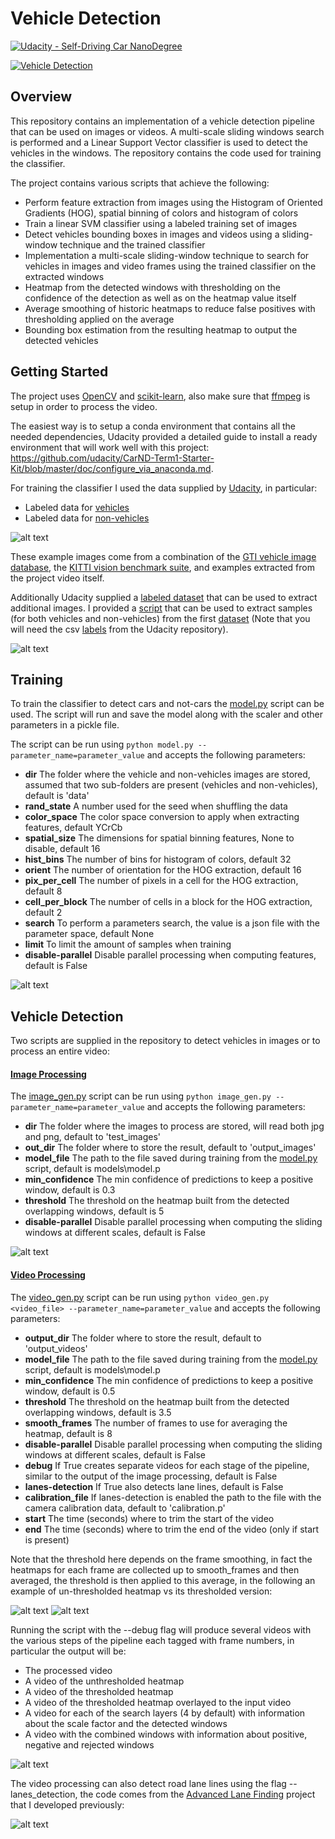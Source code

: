 # Vehicle Detection
[![Udacity - Self-Driving Car NanoDegree](https://s3.amazonaws.com/udacity-sdc/github/shield-carnd.svg)](http://www.udacity.com/drive)

[//]: # (Image References)
[cars_notcars]: ./output_images/cars_notcars.png
[cars_notcars_udacity]: ./output_images/cars_notcars_udacity.png
[train_features]: ./output_images/training_features.png
[windows_search]: ./output_images/test5_window_search.jpg
[windows_search_gif]: ./output_images/window_search.gif
[heatmap_gif]: ./output_images/heatmap.gif
[heatmap_gif_threshold]: ./output_images/heatmap_threshold.gif
[lane_detection_gif]: ./output_images/lane_detection.gif

[![Vehicle Detection](https://img.youtube.com/vi/1km0QDbck40/0.jpg)](https://www.youtube.com/watch?v=1km0QDbck40 "Vehicle Detection")

Overview
---
This repository contains an implementation of a vehicle detection pipeline that can be used on images or videos. A multi-scale sliding windows search is performed and a Linear Support Vector classifier is used to detect the vehicles in the windows. The repository contains the code used for training the classifier.

The project contains various scripts that achieve the following:

* Perform feature extraction from images using the Histogram of Oriented Gradients (HOG), spatial binning of colors and histogram of colors
* Train a linear SVM classifier using a labeled training set of images
* Detect vehicles bounding boxes in images and videos using a sliding-window technique and the trained classifier
* Implementation a multi-scale sliding-window technique to search for vehicles in images and video frames using
the trained classifier on the extracted windows
* Heatmap from the detected windows with thresholding on the confidence of the detection as well as on the heatmap
value itself
* Average smoothing of historic heatmaps to reduce false positives with thresholding applied on the average
* Bounding box estimation from the resulting heatmap to output the detected vehicles

Getting Started
---
The project uses [OpenCV](https://opencv.org) and [scikit-learn](https://scikit-learn.org/stable/index.html), also make sure that [ffmpeg](https://www.ffmpeg.org/) is setup in order to process the video.

The easiest way is to setup a conda environment that contains all the needed dependencies, Udacity provided a detailed guide to install a ready environment that will work well with this project: https://github.com/udacity/CarND-Term1-Starter-Kit/blob/master/doc/configure_via_anaconda.md.

For training the classifier I used the data supplied by [Udacity](https://udacity.com), in particular:

* Labeled data for [vehicles](https://s3.amazonaws.com/udacity-sdc/Vehicle_Tracking/vehicles.zip)
* Labeled data for [non-vehicles](https://s3.amazonaws.com/udacity-sdc/Vehicle_Tracking/non-vehicles.zip)

![alt text][cars_notcars]

These example images come from a combination of the [GTI vehicle image database](http://www.gti.ssr.upm.es/data/Vehicle_database.html), the [KITTI vision benchmark suite](http://www.cvlibs.net/datasets/kitti/), and examples extracted from the project video itself.

Additionally Udacity supplied a [labeled dataset](https://github.com/udacity/self-driving-car/tree/master/annotations) that can be used to extract additional images. I provided a [script](./udacity_parser.py) that can be used to extract samples (for both vehicles and non-vehicles) from the first [dataset](http://bit.ly/udacity-annoations-crowdai) (Note that you will need the csv [labels](https://github.com/udacity/self-driving-car/blob/master/annotations/labels_crowdai.csv) from the Udacity repository).

![alt text][cars_notcars_udacity]

Training
---

To train the classifier to detect cars and not-cars the [model.py](./model.py) script can be used. The script will run and save the model along with the scaler and other parameters in a pickle file.

The script can be run using ```python model.py --parameter_name=parameter_value``` and accepts the following parameters:

* **dir** The folder where the vehicle and non-vehicles images are stored, assumed that two sub-folders are present (vehicles and non-vehicles), default is 'data'
* **rand_state** A number used for the seed when shuffling the data
* **color_space** The color space conversion to apply when extracting features, default YCrCb
* **spatial_size** The dimensions for spatial binning features, None to disable, default 16
* **hist_bins** The number of bins for histogram of colors, default 32
* **orient** The number of orientation for the HOG extraction, default 16
* **pix_per_cell** The number of pixels in a cell for the HOG extraction, default 8
* **cell_per_block** The number of cells in a block for the HOG extraction, default 2
* **search** To perform a parameters search, the value is a json file with the parameter space, default None
* **limit** To limit the amount of samples when training
* **disable-parallel** Disable parallel processing when computing features, default is False

![alt text][train_features]

Vehicle Detection
---

Two scripts are supplied in the repository to detect vehicles in images or to process an entire video:

#### [Image Processing](./image_gen.py)

The [image_gen.py](./image_gen.py) script can be run using ```python image_gen.py --parameter_name=parameter_value``` and accepts the following parameters:

* **dir** The folder where the images to process are stored, will read both jpg and png, default to 'test_images'
* **out_dir** The folder where to store the result, default to 'output_images'
* **model_file** The path to the file saved during training from the [model.py](./model.py) script, default is models\model.p
* **min_confidence** The min confidence of predictions to keep a positive window, default is 0.3
* **threshold** The threshold on the heatmap built from the detected overlapping windows, default is 5
* **disable-parallel** Disable parallel processing when computing the sliding windows at different scales, default is False

![alt text][windows_search]

#### [Video Processing](./video_gen.py)

The [video_gen.py](./video_gen.py) script can be run using ```python video_gen.py <video_file> --parameter_name=parameter_value``` and accepts the following parameters:

* **output_dir** The folder where to store the result, default to 'output_videos'
* **model_file** The path to the file saved during training from the [model.py](./model.py) script, default is models\model.p
* **min_confidence** The min confidence of predictions to keep a positive window, default is 0.5
* **threshold** The threshold on the heatmap built from the detected overlapping windows, default is 3.5
* **smooth_frames** The number of frames to use for averaging the heatmap, default is 8
* **disable-parallel** Disable parallel processing when computing the sliding windows at different scales, default is False
* **debug** If True creates separate videos for each stage of the pipeline, similar to the output of the image processing, default is False
* **lanes-detection** If True also detects lane lines, default is False 
* **calibration_file** If lanes-detection is enabled the path to the file with the camera calibration data, default to 'calibration.p'
* **start** The time (seconds) where to trim the start of the video
* **end** The time (seconds) where to trim the end of the video (only if start is present)

Note that the threshold here depends on the frame smoothing, in fact the heatmaps for each frame are collected up to smooth_frames and then averaged, the threshold is then applied to this average, in the following an example of un-thresholded heatmap vs its thresholded version:

![alt text][heatmap_gif] ![alt text][heatmap_gif_threshold]

Running the script with the --debug flag will produce several videos with the various steps of the pipeline each tagged with frame numbers, in particular the output will be:

* The processed video
* A video of the unthresholded heatmap
* A video of the thresholded heatmap
* A video of the thresholded heatmap overlayed to the input video
* A video for each of the search layers (4 by default) with information about the scale factor and the detected windows
* A video with the combined windows with information about positive, negative and rejected windows

![alt text][windows_search_gif]

The video processing can also detect road lane lines using the flag --lanes_detection, the code comes from the [Advanced Lane Finding](https://github.com/marcomarasca/SDCND-Advanced-Lane-Lines) project that I developed previously:

![alt text][lane_detection_gif]
